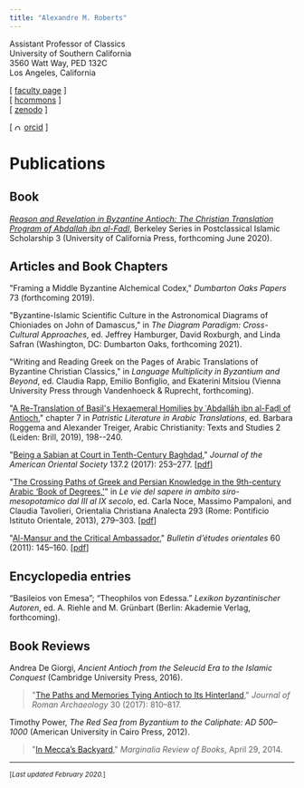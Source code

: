 ```yaml
---
title: "Alexandre M. Roberts"
---
```


Assistant Professor of Classics  
University of Southern California  
3560 Watt Way, PED 132C  
Los Angeles, California  

[ [faculty page](http://dornsife.usc.edu/cf/clas/clas_faculty_display.cfm?Person_ID=1081060) ]  
[ [hcommons](https://hcommons.org/members/amroberts/) ]  
[ [zenodo](https://zenodo.org/communities/amroberts/search?page=1&size=20) ]  
<div itemscope itemtype="https://schema.org/Person">[ <a itemprop="sameAs" content="https://orcid.org/0000-0002-6648-5392" href="https://orcid.org/0000-0002-6648-5392" target="orcid.widget" rel="noopener noreferrer" style="vertical-align:top;"><img src="https://orcid.org/sites/default/files/images/orcid_16x16.png" style="width:.7em;margin-right:.5em;" alt="ORCID iD icon">orcid</a> ]</div>

# Publications

[AbF-book]: https://www.ucpress.edu/book/9780520343498/

[Roberts-2020-Re-Translation]: https://doi.org/10.1163/9789004415041_009

[Roberts-2017-JRA-review-of-de-giorgi]: https://doi.org/10.1017/S1047759400074845

[Roberts-2017-JAOS-Sabians]: https://doi.org/10.5281/zenodo.893166

[Roberts-2017-JAOS-Sabians-pub]: https://www.jstor.org/stable/10.7817/jameroriesoci.137.2.0253

[Roberts-2013-OCA-Crossing-Paths]: https://doi.org/10.5281/zenodo.893168

[Roberts-2011-BEO60-Mansur]: https://doi.org/10.5281/zenodo.893170

[Roberts-2011-BEO60-Mansur-pub]: https://doi.org/10.4000/beo.406

[Roberts-2014-Marginalia-Red-Sea]: http://marginalia.lareviewofbooks.org/in-meccas-backyard-by-alexandre-m-roberts/

[BE-salamander-article]: http://beheco.oxfordjournals.org/content/19/3/621

## Book

[*Reason and Revelation in Byzantine Antioch: The Christian Translation Program of Abdallah ibn al-Fadl*][AbF-book], Berkeley Series in Postclassical Islamic Scholarship 3 (University of California Press, forthcoming June 2020).

## Articles and Book Chapters

"Framing a Middle Byzantine Alchemical Codex,"
*Dumbarton Oaks Papers* 73 (forthcoming 2019).

"Byzantine-Islamic Scientific Culture in the Astronomical Diagrams of Chioniades on John of Damascus,"
in
*The Diagram Paradigm: Cross-Cultural Approaches*,
ed.
Jeffrey Hamburger,
David Roxburgh,
and
Linda Safran
(Washington, DC: Dumbarton Oaks,
forthcoming 2021).

"Writing and Reading Greek on the Pages of Arabic Translations of Byzantine Christian Classics,"
in
*Language Multiplicity in Byzantium and Beyond*, 
ed. 
Claudia Rapp, Emilio Bonfiglio, and Ekaterini Mitsiou 
(Vienna University Press through Vandenhoeck \& Ruprecht, forthcoming).

"[A Re-Translation of Basil's Hexaemeral Homilies by ʿAbdallāh ibn al-Faḍl of Antioch][Roberts-2020-Re-Translation],"
chapter 7
in
*Patristic Literature in Arabic Translations*, 
ed. Barbara Roggema and Alexander Treiger,
Arabic Christianity: Texts and Studies 2 
(Leiden: Brill, 2019), 198--240.

"[Being a Sabian at Court in Tenth-Century Baghdad][Roberts-2017-JAOS-Sabians-pub],"
*Journal of the American Oriental Society* 137.2 (2017): 253–277. [[pdf][Roberts-2017-JAOS-Sabians]]

"[The Crossing Paths of Greek and Persian Knowledge in the 9th-century Arabic ‘Book of Degrees,’][Roberts-2013-OCA-Crossing-Paths]"
in
*Le vie del sapere in ambito siro-mesopotamico dal III al IX secolo*, 
ed. Carla Noce, Massimo Pampaloni, and Claudia Tavolieri, 
Orientalia Christiana Analecta 293 (Rome: Pontificio Istituto Orientale, 
2013), 279–303. [[pdf][Roberts-2013-OCA-Crossing-Paths]]

"[Al-Mansur and the Critical Ambassador][Roberts-2011-BEO60-Mansur-pub],"
*Bulletin d’études orientales* 60 (2011): 145–160. [[pdf][Roberts-2011-BEO60-Mansur]]


## Encyclopedia entries

“Basileios von Emesa”; “Theophilos von Edessa.”
*Lexikon byzantinischer Autoren*, ed. A. Riehle and M. Grünbart (Berlin: 
Akademie Verlag, forthcoming).

## Book Reviews

Andrea De Giorgi, *Ancient Antioch from the Seleucid Era to the Islamic 
Conquest* (Cambridge University Press, 2016).

> "[The Paths and Memories Tying Antioch to Its 
> Hinterland][Roberts-2017-JRA-review-of-de-giorgi],"
> *Journal of Roman Archaeology* 30 (2017): 810–817.

Timothy Power, *The Red Sea from Byzantium to the Caliphate: AD 500–1000* (American University in Cairo Press, 2012).  

> "[In Mecca’s Backyard][Roberts-2014-Marginalia-Red-Sea],"
> *Marginalia Review of Books*, April 29, 2014.

-------

<small>[*Last updated February 2020.*]</small>

